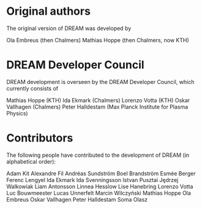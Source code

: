 # Original authors
The original version of DREAM was developed by

Ola Embreus (then Chalmers)
Mathias Hoppe (then Chalmers, now KTH)

# DREAM Developer Council
DREAM development is overseen by the DREAM Developer Council, which currently
consists of

Mathias Hoppe (KTH)
Ida Ekmark (Chalmers)
Lorenzo Votta (KTH)
Oskar Vallhagen (Chalmers)
Peter Halldestam (Max Planck Institute for Plasma Physics)

# Contributors
The following people have contributed to the development of DREAM (in
alphabetical order):

Adam Kit
Alexandre Fil
Andréas Sundström
Boel Brandström
Esmée Berger
Ferenc Lengyel
Ida Ekmark
Ida Svenningsson
Istvan Pusztai
Jędrzej Walkowiak
Liam Antonsson
Linnea Hesslow
Lise Hanebring
Lorenzo Votta
Luc Bouwmeester
Lucas Unnerfelt
Marcin Wilczyński
Mathias Hoppe
Ola Embreus
Oskar Vallhagen
Peter Halldestam
Soma Olasz

